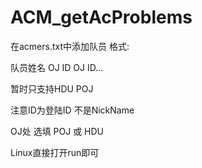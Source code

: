# ACM_getAcProblems
在acmers.txt中添加队员
格式:

队员姓名 OJ ID OJ ID...


暂时只支持HDU POJ


注意ID为登陆ID 不是NickName


OJ处 选填 POJ 或 HDU


Linux直接打开run即可
